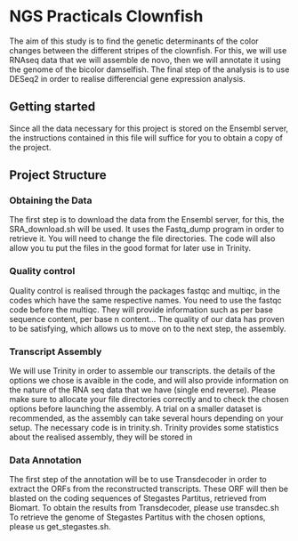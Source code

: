 # NGS Practicals Clownfish

The aim of this study is to find the genetic determinants of the color changes between the different stripes of the clownfish. 
For this, we will use RNAseq data that we will assemble  de novo, then we will annotate it using the genome of the bicolor damselfish. The final step of the analysis is to use DESeq2 in order to realise differencial gene expression analysis.

## Getting started
Since all the data necessary for this project is stored on the Ensembl server, the instructions contained in this file will suffice for you to obtain a copy of the project. 

## Project Structure

### Obtaining the Data

The first step is to download the data from the Ensembl server, for this, the SRA_download.sh will be used. It uses the Fastq_dump program in order to retrieve it. You will need to change the file directories. The code will also allow you tu put the files in the good format for later use in Trinity. 

### Quality control

Quality control is realised through the packages fastqc and multiqc, in the codes which have the same respective names. You need to use the fastqc code before the multiqc. They will provide information such as per base sequence content, per base n content...
The quality of our data has proven to be satisfying, which allows us to move on to the next step, the assembly. 

### Transcript Assembly

We will use Trinity in order to assemble our transcripts. the details of the options we chose is avaible in the code, and will also provide information on the nature of the RNA seq data that we have (single end reverse). Please make sure to allocate your file directories correctly and to check the chosen options before launching the assembly. A trial on a smaller dataset is recommended, as the assembly can take several hours depending on your setup. 
The necessary code is in trinity.sh.
Trinity provides some statistics about the realised assembly, they will be stored in 

### Data Annotation

The first step of the annotation will be to use Transdecoder in order to extract the ORFs from the reconstructed transcripts. 
These ORF will then be blasted on the coding sequences of Stegastes Partitus, retrieved from Biomart. 
To obtain the results from Transdecoder, please use transdec.sh
To retrieve the genome of Stegastes Partitus with the chosen options, please us get_stegastes.sh. 


